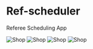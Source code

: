 # Ref-scheduler
Referee Scheduling App


![Shop](https://i.imgur.com/OecUMAD.png)
![Shop](https://i.imgur.com/WMok4SM.png)
![Shop](https://i.imgur.com/amKVa5X.png)
![Shop](https://i.imgur.com/aXDOrNL.png)
